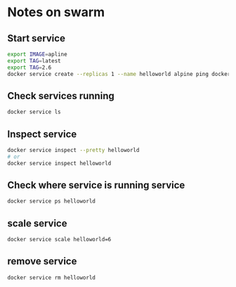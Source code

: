 # Notes on swarm

## Start service

```bash
export IMAGE=apline
export TAG=latest
export TAG=2.6
docker service create --replicas 1 --name helloworld alpine ping docker.com
```

## Check services running

```bash
docker service ls
```


## Inspect  service
```bash
docker service inspect --pretty helloworld
# or
docker service inspect helloworld
```

## Check where service is running   service
```bash
docker service ps helloworld
```

## scale service
```bash
docker service scale helloworld=6
```

## remove  service
```bash
docker service rm helloworld
```

